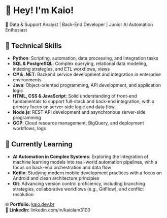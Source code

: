 # 👋 Hey! I'm Kaio!

🚀 Data & Support Analyst | Back-End Developer | Junior AI Automation Enthusiast

## 🧠 Technical Skills

- **Python**: Scripting, automation, data processing, and integration tasks
- **SQL & PostgreSQL**: Complex querying, relational data modeling, indexing strategies, and ETL workflows, views
- **C# & .NET**: Backend service development and integration in enterprise environments
- **Java**: Object-oriented programming, API development, and application logic
- **HTML, CSS & JavaScript**: Solid understanding of front-end fundamentals to support full-stack and back-end integration, with a primary focus on server-side logic and data flow.
- **Node.js**: REST API development and asynchronous server-side programming
- **GCP**: Cloud resource management, BigQuery, and deployment workflows, logs

## 🌱 Currently Learning

- **AI Automation in Complex Systems**: Exploring the integration of machine learning models into real-world automation pipelines, with a focus on back-end orchestration and data flow
- **Kotlin**: Studying modern mobile development practices with a focus on Android and clean architecture principles
- **Git**: Advancing version control proficiency, including branching strategies, collaborative workflows (e.g., GitFlow), and conflict resolution

🌐 **Portfolio:** [kaio.dev.br](https://kaio.dev.br)  
🔗 **LinkedIn:** linkedin.com/in/kaiolam3100
